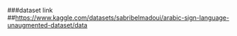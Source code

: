 ###dataset link
##https://www.kaggle.com/datasets/sabribelmadoui/arabic-sign-language-unaugmented-dataset/data

